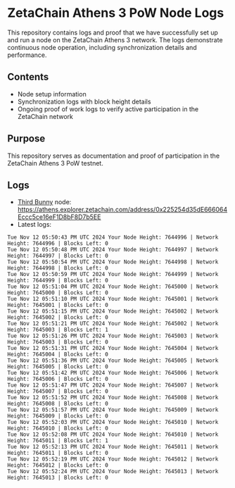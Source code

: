 # ZetaChain Athens 3 PoW Node Logs
This repository contains logs and proof that we have successfully set up and run a node on the ZetaChain Athens 3 network. The logs demonstrate continuous node operation, including synchronization details and performance.

## Contents
- Node setup information
- Synchronization logs with block height details
- Ongoing proof of work logs to verify active participation in the ZetaChain network

## Purpose
This repository serves as documentation and proof of participation in the ZetaChain Athens 3 PoW testnet.

## Logs

- [Third Bunny](https://thirdbunny.xyz/) node: https://athens.explorer.zetachain.com/address/0x225254d35dE666064Eccc5ce16eF1D8bF8D7b5EE
- Latest logs:
```
Tue Nov 12 05:50:43 PM UTC 2024 Your Node Height: 7644996 | Network Height: 7644996 | Blocks Left: 0
Tue Nov 12 05:50:48 PM UTC 2024 Your Node Height: 7644997 | Network Height: 7644997 | Blocks Left: 0
Tue Nov 12 05:50:54 PM UTC 2024 Your Node Height: 7644998 | Network Height: 7644998 | Blocks Left: 0
Tue Nov 12 05:50:59 PM UTC 2024 Your Node Height: 7644999 | Network Height: 7644999 | Blocks Left: 0
Tue Nov 12 05:51:04 PM UTC 2024 Your Node Height: 7645000 | Network Height: 7645000 | Blocks Left: 0
Tue Nov 12 05:51:10 PM UTC 2024 Your Node Height: 7645001 | Network Height: 7645001 | Blocks Left: 0
Tue Nov 12 05:51:15 PM UTC 2024 Your Node Height: 7645002 | Network Height: 7645002 | Blocks Left: 0
Tue Nov 12 05:51:21 PM UTC 2024 Your Node Height: 7645002 | Network Height: 7645003 | Blocks Left: 1
Tue Nov 12 05:51:26 PM UTC 2024 Your Node Height: 7645003 | Network Height: 7645003 | Blocks Left: 0
Tue Nov 12 05:51:31 PM UTC 2024 Your Node Height: 7645004 | Network Height: 7645004 | Blocks Left: 0
Tue Nov 12 05:51:36 PM UTC 2024 Your Node Height: 7645005 | Network Height: 7645005 | Blocks Left: 0
Tue Nov 12 05:51:42 PM UTC 2024 Your Node Height: 7645006 | Network Height: 7645006 | Blocks Left: 0
Tue Nov 12 05:51:47 PM UTC 2024 Your Node Height: 7645007 | Network Height: 7645007 | Blocks Left: 0
Tue Nov 12 05:51:52 PM UTC 2024 Your Node Height: 7645008 | Network Height: 7645008 | Blocks Left: 0
Tue Nov 12 05:51:57 PM UTC 2024 Your Node Height: 7645009 | Network Height: 7645009 | Blocks Left: 0
Tue Nov 12 05:52:03 PM UTC 2024 Your Node Height: 7645010 | Network Height: 7645010 | Blocks Left: 0
Tue Nov 12 05:52:08 PM UTC 2024 Your Node Height: 7645010 | Network Height: 7645011 | Blocks Left: 1
Tue Nov 12 05:52:13 PM UTC 2024 Your Node Height: 7645011 | Network Height: 7645011 | Blocks Left: 0
Tue Nov 12 05:52:19 PM UTC 2024 Your Node Height: 7645012 | Network Height: 7645012 | Blocks Left: 0
Tue Nov 12 05:52:24 PM UTC 2024 Your Node Height: 7645013 | Network Height: 7645013 | Blocks Left: 0
```
